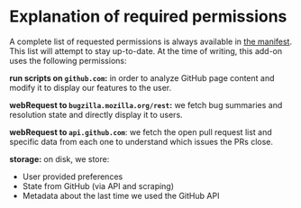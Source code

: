 # Explanation of required permissions
A complete list of requested permissions is always available in [the manifest](../manifest.json). This list will attempt to stay up-to-date. At the time of writing, this add-on uses the following permissions:

**run scripts on `github.com`:** in order to analyze GitHub page content and modify it to display our features to the user.

**webRequest to `bugzilla.mozilla.org/rest`:** we fetch bug summaries and resolution state and directly display it to users.

**webRequest to `api.github.com`**: we fetch the open pull request list and specific data from each one to understand which issues the PRs close.

**storage:** on disk, we store:
- User provided preferences
- State from GitHub (via API and scraping)
- Metadata about the last time we used the GitHub API
